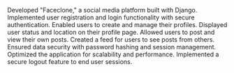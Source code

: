 Developed "Faceclone," a social media platform built with Django. Implemented user registration and login functionality with secure authentication. Enabled users to create and manage their profiles. Displayed user status and location on their profile page. Allowed users to post and view their own posts. Created a feed for users to see posts from others. Ensured data security with password hashing and session management. Optimized the application for scalability and performance. Implemented a secure logout feature to end user sessions.
